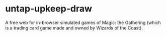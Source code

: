 # untap-upkeep-draw
A free web for in-browser simulated games of Magic: the Gathering (which is a trading card game made and owned by Wizards of the Coast).
